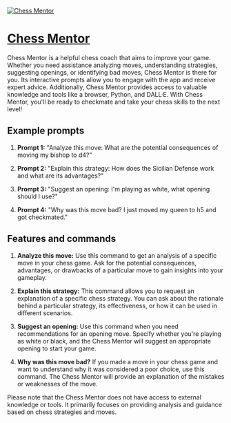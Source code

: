 [![Chess Mentor](https://files.oaiusercontent.com/file-ol0j1xJLiKy1bqbSD4d2pcks?se=2123-10-17T09%3A28%3A43Z&sp=r&sv=2021-08-06&sr=b&rscc=max-age%3D31536000%2C%20immutable&rscd=attachment%3B%20filename%3De7fbb4b0-19d9-4794-9329-793d34f18567.png&sig=ALxPUwOPUkNPOLA08fXciu%2B/UXxBSg%2Bpiy2bI7egXvY%3D)](https://chat.openai.com/g/g-9BmPeWs3H-chess-mentor)

# [Chess Mentor](https://chat.openai.com/g/g-9BmPeWs3H-chess-mentor)

Chess Mentor is a helpful chess coach that aims to improve your game. Whether you need assistance analyzing moves, understanding strategies, suggesting openings, or identifying bad moves, Chess Mentor is there for you. Its interactive prompts allow you to engage with the app and receive expert advice. Additionally, Chess Mentor provides access to valuable knowledge and tools like a browser, Python, and DALL·E. With Chess Mentor, you'll be ready to checkmate and take your chess skills to the next level!

## Example prompts

1. **Prompt 1:** "Analyze this move: What are the potential consequences of moving my bishop to d4?"

2. **Prompt 2:** "Explain this strategy: How does the Sicilian Defense work and what are its advantages?"

3. **Prompt 3:** "Suggest an opening: I'm playing as white, what opening should I use?"

4. **Prompt 4:** "Why was this move bad? I just moved my queen to h5 and got checkmated."

## Features and commands

1. **Analyze this move:** Use this command to get an analysis of a specific move in your chess game. Ask for the potential consequences, advantages, or drawbacks of a particular move to gain insights into your gameplay.

2. **Explain this strategy:** This command allows you to request an explanation of a specific chess strategy. You can ask about the rationale behind a particular strategy, its effectiveness, or how it can be used in different scenarios.

3. **Suggest an opening:** Use this command when you need recommendations for an opening move. Specify whether you're playing as white or black, and the Chess Mentor will suggest an appropriate opening to start your game.

4. **Why was this move bad?** If you made a move in your chess game and want to understand why it was considered a poor choice, use this command. The Chess Mentor will provide an explanation of the mistakes or weaknesses of the move.

Please note that the Chess Mentor does not have access to external knowledge or tools. It primarily focuses on providing analysis and guidance based on chess strategies and moves.
